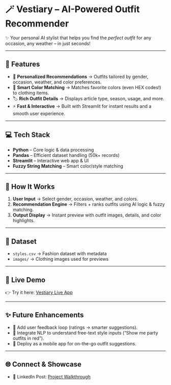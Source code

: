 # 🪄 Vestiary – AI-Powered Outfit Recommender  

✨ Your personal AI stylist that helps you find the *perfect outfit* for any occasion, any weather – in just seconds!  

---

## 🔹 Features  
- 👗 **Personalized Recommendations** → Outfits tailored by gender, occasion, weather, and color preferences.  
- 🎨 **Smart Color Matching** → Matches favorite colors (even HEX codes!) to clothing items.  
- 🏷️ **Rich Outfit Details** → Displays article type, season, usage, and more.  
- ⚡ **Fast & Interactive** → Built with Streamlit for instant results and a smooth user experience.  

---

## 💻 Tech Stack  
- **Python** – Core logic & data processing  
- **Pandas** – Efficient dataset handling (50k+ records)  
- **Streamlit** – Interactive web app & UI  
- **Fuzzy String Matching** – Smart color/style matching  

---

## 🔧 How It Works  
1. **User Input** → Select gender, occasion, weather, and colors.  
2. **Recommendation Engine** → Filters + ranks outfits using AI logic & fuzzy matching.  
3. **Output Display** → Instant preview with outfit images, details, and color highlights.  

---

## 📂 Dataset  
- `styles.csv` → Fashion dataset with metadata  
- `images/` → Clothing images used for previews  

---

## 🚀 Live Demo  
👉 Try it here: [Vestiary Live App](https://lnkd.in/g8Y2WwPv)  

---

## ✨ Future Enhancements  
- 🔄 Add user feedback loop (ratings → smarter suggestions).  
- 🧠 Integrate NLP to understand free-text style inputs (“Show me party outfits in red”).  
- 📱 Deploy as a mobile app for on-the-go outfit suggestions.  

---

## 🌐 Connect & Showcase  
- 💼 LinkedIn Post: [Project Walkthrough](https://www.linkedin.com/posts/sakshi-verma-841045285_vestiary-your-ai-stylist-activity-7362511170848612353-15JD?utm_source=share&utm_medium=member_desktop&rcm=ACoAAEU9OnEBaBEIQXaz-TIOqDeb7BKd_AFZl-w)  
